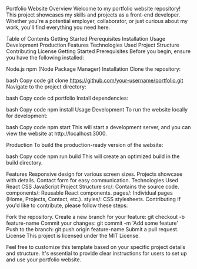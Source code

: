 Portfolio Website
Overview
Welcome to my portfolio website repository! This project showcases my skills and projects as a front-end developer. Whether you're a potential employer, collaborator, or just curious about my work, you'll find everything you need here.

Table of Contents
Getting Started
Prerequisites
Installation
Usage
Development
Production
Features
Technologies Used
Project Structure
Contributing
License
Getting Started
Prerequisites
Before you begin, ensure you have the following installed:

Node.js
npm (Node Package Manager)
Installation
Clone the repository:

bash
Copy code
git clone https://github.com/your-username/portfolio.git
Navigate to the project directory:

bash
Copy code
cd portfolio
Install dependencies:

bash
Copy code
npm install
Usage
Development
To run the website locally for development:

bash
Copy code
npm start
This will start a development server, and you can view the website at http://localhost:3000.

Production
To build the production-ready version of the website:

bash
Copy code
npm run build
This will create an optimized build in the build directory.

Features
Responsive design for various screen sizes.
Projects showcase with details.
Contact form for easy communication.
Technologies Used
React
CSS
JavaScript
Project Structure
src/: Contains the source code.
components/: Reusable React components.
pages/: Individual pages (Home, Projects, Contact, etc.).
styles/: CSS stylesheets.
Contributing
If you'd like to contribute, please follow these steps:

Fork the repository.
Create a new branch for your feature: git checkout -b feature-name
Commit your changes: git commit -m 'Add some feature'
Push to the branch: git push origin feature-name
Submit a pull request.
License
This project is licensed under the MIT License.

Feel free to customize this template based on your specific project details and structure. It's essential to provide clear instructions for users to set up and use your portfolio website.